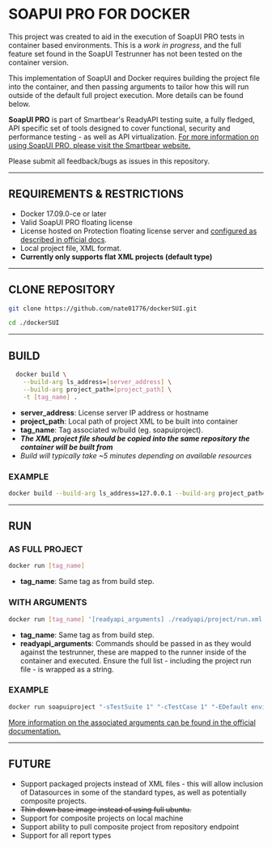 # SOAPUI PRO FOR DOCKER
This project was created to aid in the execution of SoapUI PRO tests in container based environments. This is a *work in progress*, and the full feature set found in the SoapUI Testrunner has not been tested on the container version.

This implementation of SoapUI and Docker requires building the project file into the container, and then passing arguments to tailor how this will run outside of the default full project execution. More details can be found below.

**SoapUI PRO** is part of Smartbear's ReadyAPI testing suite, a fully fledged, API specific set of tools designed to cover functional, security and performance testing - as well as API virtualization. [For more information on using SoapUI PRO, please visit the Smartbear website.](https://smartbear.com/product/ready-api/soapui/overview/)

Please submit all feedback/bugs as issues in this repository.

------
## REQUIREMENTS & RESTRICTIONS
- Docker 17.09.0-ce or later
- Valid SoapUI PRO floating license
- License hosted on Protection floating license server and [configured as described in official docs](https://support.smartbear.com/readyapi/docs/general-info/licensing/activate/floating/configure-license-server.html).
- Local project file, XML format.
- **Currently only supports flat XML projects (default type)**

------
## CLONE REPOSITORY
``` sh
git clone https://github.com/nate01776/dockerSUI.git
```
```sh
cd ./dockerSUI
```

------
## BUILD
``` sh
  docker build \
    --build-arg ls_address=[server_address] \
    --build-arg project_path=[project_path] \
    -t [tag_name] .
```
- **server_address**: License server IP address or hostname
- **project_path**: Local path of project XML to be built into container
- **tag_name**: Tag associated w/build (eg. soapuiproject).
- ***The XML project file should be copied into the same repository the container will be built from***
- *Build will typically take ~5 minutes depending on available resources*

### EXAMPLE
```sh
docker build --build-arg ls_address=127.0.0.1 --build-arg project_path=./readyapi_project.xml -t soapuiproject .
```

------
## RUN
### AS FULL PROJECT
```sh
docker run [tag_name]
```
- **tag_name**: Same tag as from build step.

### WITH ARGUMENTS
```sh
docker run [tag_name] '[readyapi_arguments] ./readyapi/project/run.xml'
```
- **tag_name**: Same tag as from build step. 
- **readyapi_arguments**: Commands should be passed in as they would against the testrunner, these are mapped to the runner inside of the container and executed. Ensure the full list - including the project run file - is wrapped as a string.

### EXAMPLE
```sh
docker run soapuiproject "-sTestSuite 1" "-cTestCase 1" "-EDefault environment" ./readyapi/project/run.xml
```
[More information on the associated arguments can be found in the official documentation.](https://support.smartbear.com/readyapi/docs/soapui/running/automating/cli.html)

------

## FUTURE
- Support packaged projects instead of XML files - this will allow inclusion of Datasources in some of the standard types, as well as potentially composite projects.
- ~~Thin down base image instead of using full ubuntu.~~
- Support for composite projects on local machine
- Support ability to pull composite project from repository endpoint
- Support for all report types
